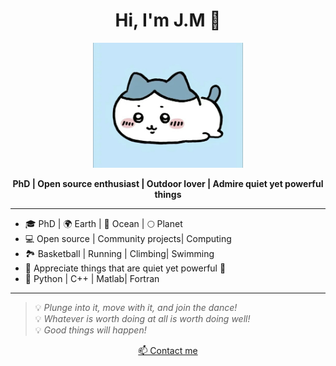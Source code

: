<h1 align="center">Hi, I'm J.M 👋</h1>

<p align="center">
  <img src="profile.jpg" height="200" alt="profile"/>
</p>

<p align="center">
  <b>PhD | Open source enthusiast | Outdoor lover | Admire quiet yet powerful things</b>
</p>

---

- 🎓  PhD | 🌍 Earth | 🌊 Ocean | 🌕 Planet
- 💻  Open source | Community projects| Computing 
- 🏞️  Basketball  | Running | Climbing| Swimming
- 🌱  Appreciate things that are quiet yet powerful 💪
- 🎯  Python | C++ | Matlab| Fortran


---

> 💡 *Plunge into it, move with it, and join the dance!*  
> 💡 *Whatever is worth doing at all is worth doing well!*  
> 💡 *Good things will happen!*

<p align="center">
  <a href="mailto:jmzhao20@mail.com">📫 Contact me</a>
</p>
